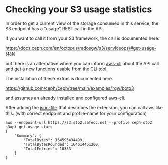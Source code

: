 # Checking your S3 usage statistics

In order to get a current view of the storage consumed in this service,
the S3 endpoint has a "usage" REST call in the API.

If you want to call it from your S3 framework, the call is documented
here:

https://docs.ceph.com/en/octopus/radosgw/s3/serviceops/#get-usage-stats

but there is an alternative where you can inform [aws-cli](/storage/howto/configs/aws-cli)
about the API call and get a new functions usable from the CLI tool.

The installation of these extras is documented here:

https://github.com/ceph/ceph/tree/main/examples/rgw/boto3

and assumes an already installed and configured [aws-cli](/storage/howto/configs/aws-cli).

After adding the [json-file](https://raw.githubusercontent.com/ceph/ceph/master/examples/rgw/boto3/service-2.sdk-extras.json) that describes the extension, you can
call aws like this: (with correct endpoint and profile-name for your configuration)

```
aws --endpoint-url https://s3.sto2.safedc.net --profile ceph-sto2 s3api get-usage-stats
{
    "Summary": {
        "TotalBytes": 164595434499,
        "TotalBytesRounded": 164614451200,
        "TotalEntries": 10333
    }
}
```

